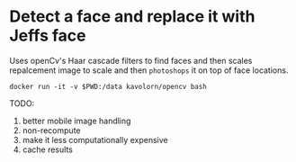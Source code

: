 # Detect a face and replace it with Jeffs face


Uses openCv's Haar cascade filters to find faces and then scales repalcement image to scale and then `photoshops` it on top of face locations.

```
docker run -it -v $PWD:/data kavolorn/opencv bash
```
TODO:

1. better mobile image handling
2. non-recompute
3. make it less computationally expensive
4. cache results
